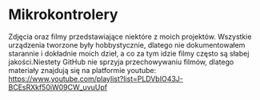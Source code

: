 # Mikrokontrolery
Zdjęcia oraz filmy przedstawiające niektóre z moich projektów. Wszystkie urządzenia tworzone były hobbystycznie, dlatego nie dokumentowałem starannie i dokładnie moich dzieł, a co za tym idzie filmy często są słabej jakości.Niestety GitHub nie sprzyja przechowywaniu filmów, dlatego materiały znajdują się na platformie youtube: https://www.youtube.com/playlist?list=PLDVbIO43J-BCEsRXkf50iW09CW_uvuUpf
